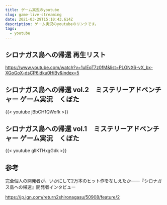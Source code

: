```yaml
---
title: ゲーム実況のyoutube
slug: game-live-streaming
date: 2021-03-29T15:10:43.614Z
description: ゲーム実況のyoutubeのリンクです。
tags:
  - youtube
---
```

## シロナガス島への帰還 再生リスト

<https://www.youtube.com/watch?v=1ulEqT7z0fM&list=PLGNX6-vX_bx-XGoGoX-dsCP6idku0HiBy&index=5>

## シロナガス島への帰還 vol.2　ミステリーアドベンチャー ゲーム実況　くぼた

{{< youtube jBbCH1QWofk >}}

## シロナガス島への帰還 vol.1　ミステリーアドベンチャー ゲーム実況　くぼた

{{< youtube glIKTHxgGdk >}}

## 参考

完全個人の開発者が、いかにして2万本のヒット作をなしえたか――『シロナガス島への帰還』開発者インタビュー

<https://jp.ign.com/return2shironagasu/50908/feature/2>